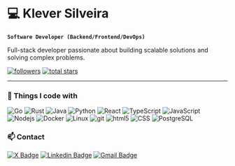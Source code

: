 # 💻 Klever Silveira

**`Software Developer (Backend/Frontend/DevOps)`**

Full-stack developer passionate about building scalable solutions and solving complex problems.

   <p align="left">
      <a href="https://github.com/klevercorrea?tab=followers">
         <img alt="followers" title="Follow me on Github" src="https://custom-icon-badges.demolab.com/github/followers/klevercorrea?color=236ad3&labelColor=1155ba&style=for-the-badge&logo=person-add&label=Follow&logoColor=white"/></a>
      <a href="https://github.com/klevercorrea?tab=repositories&sort=stargazers">
         <img alt="total stars" title="Total stars on GitHub" src="https://custom-icon-badges.demolab.com/github/stars/klevercorrea?color=55960c&style=for-the-badge&labelColor=488207&logo=star"/></a>
   </p>

---

### 🧰 Things I code with

<p>
  <img alt="Go" src="https://img.shields.io/badge/-Go-00ADD8?style=flat-square&logo=go&logoColor=white" />
  <img alt="Rust" src="https://img.shields.io/badge/-Rust-000000?style=flat-square&logo=rust&logoColor=white" />
  <img alt="Java" src="https://img.shields.io/badge/-Java-ED8B00?style=flat-square&logo=openjdk&logoColor=white" />
  <img alt="Python" src="https://img.shields.io/badge/-Python-3776AB?style=flat-square&logo=python&logoColor=white" />
  <img alt="React" src="https://img.shields.io/badge/-React-45b8d8?style=flat-square&logo=react&logoColor=white" />
  <img alt="TypeScript" src="https://img.shields.io/badge/-TypeScript-007ACC?style=flat-square&logo=typescript&logoColor=white" />
  <img alt="JavaScript" src="https://img.shields.io/badge/-JavaScript-F7DF1E?style=flat-square&logo=javascript&logoColor=black" />
  <img alt="Nodejs" src="https://img.shields.io/badge/-Nodejs-43853d?style=flat-square&logo=Node.js&logoColor=white" />
  <img alt="Docker" src="https://img.shields.io/badge/-Docker-46a2f1?style=flat-square&logo=docker&logoColor=white" />
  <img alt="Linux" src="https://img.shields.io/badge/-Linux-FCC624?style=flat-square&logo=linux&logoColor=black" />
  <img alt="git" src="https://img.shields.io/badge/-Git-F05032?style=flat-square&logo=git&logoColor=white" />
  <img alt="html5" src="https://img.shields.io/badge/-HTML5-E34F26?style=flat-square&logo=html5&logoColor=white" />
  <img alt="CSS" src="https://img.shields.io/badge/-CSS3-1572B6?style=flat-square&logo=css3&logoColor=white" />
  <img alt="PostgreSQL" src="https://img.shields.io/badge/-PostgreSQL-336791?style=flat-square&logo=postgresql&logoColor=white" />
</p>

### 📫 Contact

[![X Badge](https://img.shields.io/badge/-@klevercsilveira-00875f?style=flat-square&labelColor=00875f&logo=x&logoColor=white&link=https://x.com/klevercsilveira)](https://x.com/klevercsilveira) 
[![Linkedin Badge](https://img.shields.io/badge/-Klever%20Silveira-00875f?style=flat-square&logo=Linkedin&logoColor=white&link=https://www.linkedin.com/in/klevercsilveira/)](https://www.linkedin.com/in/klevercsilveira/) 
[![Gmail Badge](https://img.shields.io/badge/-klevercorrea@icloud.com-00875f?style=flat-square&logo=gmail&logoColor=white&link=mailto:klevercorrea@icloud.com)](mailto:klevercorrea@icloud.com)

